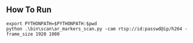 ## How To Run  
```
export PYTHONPATH=$PYTHONPATH:$pwd  
python .\bin\scan\ar_markers_scan.py -cam rtsp://id:passwd@ip/h264 -frame_size 1920 1080
```